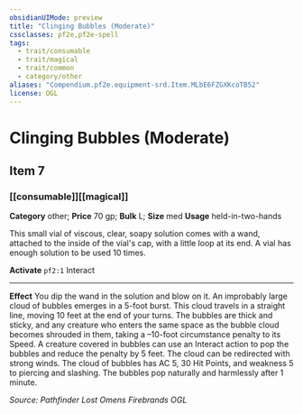 ```yaml
---
obsidianUIMode: preview
title: "Clinging Bubbles (Moderate)"
cssclasses: pf2e,pf2e-spell
tags:
  - trait/consumable
  - trait/magical
  - trait/common
  - category/other
aliases: "Compendium.pf2e.equipment-srd.Item.MLbE6FZGXKcoTB52"
license: OGL
---
```

# Clinging Bubbles (Moderate)
## Item 7
### [[consumable]][[magical]]

**Category** other; 
**Price** 70 gp; 
**Bulk** L; **Size** med
**Usage** held-in-two-hands

This small vial of viscous, clear, soapy solution comes with a wand, attached to the inside of the vial's cap, with a little loop at its end. A vial has enough solution to be used 10 times.

**Activate** `pf2:1` Interact

* * *

**Effect** You dip the wand in the solution and blow on it. An improbably large cloud of bubbles emerges in a 5-foot burst. This cloud travels in a straight line, moving 10 feet at the end of your turns. The bubbles are thick and sticky, and any creature who enters the same space as the bubble cloud becomes shrouded in them, taking a –10-foot circumstance penalty to its Speed. A creature covered in bubbles can use an Interact action to pop the bubbles and reduce the penalty by 5 feet. The cloud can be redirected with strong winds. The cloud of bubbles has AC 5, 30 Hit Points, and weakness 5 to piercing and slashing. The bubbles pop naturally and harmlessly after 1 minute.

*Source: Pathfinder Lost Omens Firebrands*
*OGL*